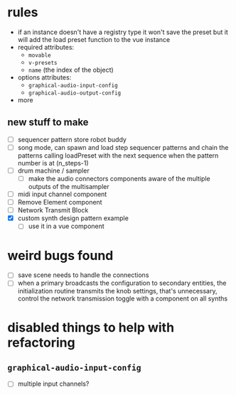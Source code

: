 # rules
* if an instance doesn't have a registry type it won't save the preset but it will add the load preset function to the vue instance
* required attributes:
  * `movable`
  * `v-presets`
  * `name` (the index of the object)
* options attributes:
  * `graphical-audio-input-config`
  * `graphical-audio-output-config`
* more

## new stuff to make
* [ ] sequencer pattern store robot buddy
* [ ] song mode, can spawn and load step sequencer patterns and chain the patterns calling loadPreset with the next sequence when the pattern number is at (n_steps-1)
* [ ] drum machine / sampler
  * [ ] make the audio connectors components aware of the multiple outputs of the multisampler
* [ ] midi input channel component
* [ ] Remove Element component
* [ ] Network Transmit Block
* [x] custom synth design pattern example
  * [ ] use it in a vue component

# weird bugs found
* [ ] save scene needs to handle the connections
* [ ] when a primary broadcasts the configuration to secondary entities, the initialization routine transmits the knob settings, that's unnecessary, control the network transmission toggle with a component on all synths

# disabled things to help with refactoring

## `graphical-audio-input-config`
* [ ] multiple input channels?
